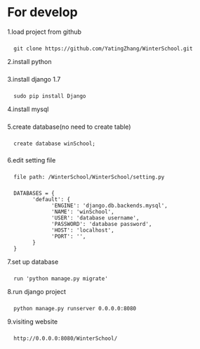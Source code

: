 For develop
=====
1.load project from github
### 
      git clone https://github.com/YatingZhang/WinterSchool.git
  
2.install python
### 
3.install django 1.7
###
      sudo pip install Django
4.install mysql
### 
5.create database(no need to create table)
### 
      create database winSchool;
### 
6.edit setting file
### 
      file path: /WinterSchool/WinterSchool/setting.py
### 
      DATABASES = {
            'default': {
                  'ENGINE': 'django.db.backends.mysql',
                  'NAME': 'winSchool',
                  'USER': 'database username',
                  'PASSWORD': 'database password',
                  'HOST': 'localhost',
                  'PORT': '',
            }
      }
7.set up database
###
      run 'python manage.py migrate'
8.run django project
###
      python manage.py runserver 0.0.0.0:8080
9.visiting website
###
      http://0.0.0.0:8080/WinterSchool/
